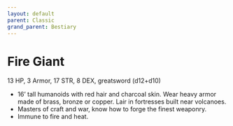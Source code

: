 ```yaml
---
layout: default
parent: Classic
grand_parent: Bestiary
---
```


# Fire Giant

13 HP, 3 Armor, 17 STR, 8 DEX, greatsword (d12+d10)

- 16’ tall humanoids with red hair and charcoal skin. Wear heavy armor made of brass, bronze or copper. Lair in fortresses built near volcanoes.
- Masters of craft and war, know how to forge the finest weaponry.
- Immune to fire and heat.
